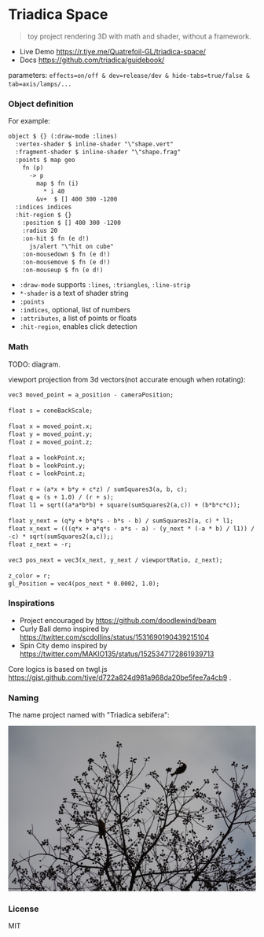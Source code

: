 # Triadica Space

> toy project rendering 3D with math and shader, without a framework.

- Live Demo https://r.tiye.me/Quatrefoil-GL/triadica-space/
- Docs https://github.com/triadica/guidebook/

parameters: `effects=on/off & dev=release/dev & hide-tabs=true/false & tab=axis/lamps/...`

### Object definition

For example:

```cirru
object $ {} (:draw-mode :lines)
  :vertex-shader $ inline-shader "\"shape.vert"
  :fragment-shader $ inline-shader "\"shape.frag"
  :points $ map geo
    fn (p)
      -> p
        map $ fn (i)
          * i 40
        &v+  $ [] 400 300 -1200
  :indices indices
  :hit-region $ {}
    :position $ [] 400 300 -1200
    :radius 20
    :on-hit $ fn (e d!)
      js/alert "\"hit on cube"
    :on-mousedown $ fn (e d!)
    :on-mousemove $ fn (e d!)
    :on-mouseup $ fn (e d!)
```

- `:draw-mode` supports `:lines`, `:triangles`, `:line-strip`
- `*-shader` is a text of shader string
- `:points`
- `:indices`, optional, list of numbers
- `:attributes`, a list of points or floats
- `:hit-region`, enables click detection

### Math

TODO: diagram.

viewport projection from 3d vectors(not accurate enough when rotating):

```cirru
vec3 moved_point = a_position - cameraPosition;

float s = coneBackScale;

float x = moved_point.x;
float y = moved_point.y;
float z = moved_point.z;

float a = lookPoint.x;
float b = lookPoint.y;
float c = lookPoint.z;

float r = (a*x + b*y + c*z) / sumSquares3(a, b, c);
float q = (s + 1.0) / (r + s);
float l1 = sqrt((a*a*b*b) + square(sumSquares2(a,c)) + (b*b*c*c));

float y_next = (q*y + b*q*s - b*s - b) / sumSquares2(a, c) * l1;
float x_next = (((q*x + a*q*s - a*s - a) - (y_next * (-a * b) / l1)) / -c) * sqrt(sumSquares2(a,c));;
float z_next = -r;

vec3 pos_next = vec3(x_next, y_next / viewportRatio, z_next);

z_color = r;
gl_Position = vec4(pos_next * 0.0002, 1.0);
```

### Inspirations

- Project encouraged by https://github.com/doodlewind/beam
- Curly Ball demo inspired by https://twitter.com/scdollins/status/1531690190439215104
- Spin City demo inspired by https://twitter.com/MAKIO135/status/1525347172861939713

Core logics is based on twgl.js https://gist.github.com/tiye/d722a824d981a968da20be5fee7a4cb9 .

### Naming

The name project named with "Triadica sebifera":

![triadica](./assets/triadica.jpg)

### License

MIT
